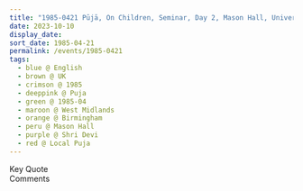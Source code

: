 ```yaml
---
title: "1985-0421 Pūjā, On Children, Seminar, Day 2, Mason Hall, University, Birmingham, West Midlands, UK"
date: 2023-10-10
display_date: 
sort_date: 1985-04-21
permalink: /events/1985-0421
tags:
  - blue @ English
  - brown @ UK
  - crimson @ 1985
  - deeppink @ Puja
  - green @ 1985-04
  - maroon @ West Midlands
  - orange @ Birmingham
  - peru @ Mason Hall
  - purple @ Shri Devi
  - red @ Local Puja
---
```


<wave-list>
  <list-title color="green" width="75">Key Quote</list-title>
  <list-item color="BlanchedAlmond"  width="200"></list-item>
  <list-item color="Lavender"></list-item>
  <list-item color="BlanchedAlmond"></list-item>
</wave-list>

<br>

<wave-list>
  <list-title color="green" width="75">Comments</list-title>
  <list-item color="BlanchedAlmond"  width="200"></list-item>
  <list-item color="Lavender"></list-item>
  <list-item color="BlanchedAlmond"></list-item>
</wave-list>